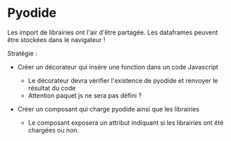 # Pyodide

Les import de librairies ont l'air d'être partagée.
Les dataframes peuvent être stockées dans le navigateur !

Stratégie : 
 - Créer un décorateur qui insère une fonction dans un code Javascript
   - Le décorateur devra vérifier l'existence de pyodide et renvoyer le résultat du code
   - Attention paquet js ne sera pas défini ?

- Créer un composant qui charge pyodide ainsi que les librairies
    - Le composant exposera un attribut indiquant si les librairies ont été chargées ou non.